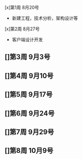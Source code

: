 [x]第1周 8月20号
- 新建工程，技术分析，架构设计等

[x]第2周 8月27号
- 客户端设计开发

[]第3周 9月3号
- 

[]第4周 9月10号
- 

[]第5周 9月17号
- 

[]第6周 9月24号
- 

[]第7周 9月29号
- 

[]第8周 10月9号
- 
